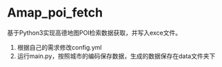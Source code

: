 # Amap_poi_fetch
基于Python3实现高德地图POI检索数据获取，并写入exce文件。

1. 根据自己的需求修改config.yml
2. 运行main.py，按照城市的编码保存数据，生成的数据保存在data文件夹下